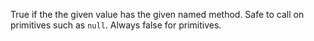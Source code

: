 True if the the given value has the given named method. Safe to call on primitives such as `null`. Always false for primitives.
